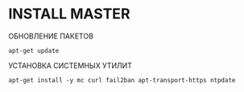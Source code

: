 # INSTALL MASTER

ОБНОВЛЕНИЕ ПАКЕТОВ

```
apt-get update
```

УСТАНОВКА СИСТЕМНЫХ УТИЛИТ

```
apt-get install -y mc curl fail2ban apt-transport-https ntpdate
```
